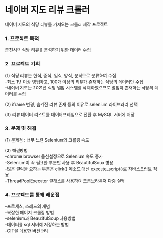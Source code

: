 # 네이버 지도 리뷰 크롤러

네이버 지도의 식당 리뷰를 가져오는 크롤러 제작 프로젝트

### 1. 프로젝트 목적
춘천시의 식당 리뷰를 분석하기 위한 데이터 수집

### 2. 프로젝트 기획
(1) 식당 리뷰는 한식, 중식, 일식, 양식, 분식으로 분류하여 수집  
-최소 1년 이상 영업하고, 100개 이상의 리뷰가 존재하는 식당의 데이터만 수집  
-네이버 지도는 2021년 식당 별점 시스템을 삭제하였으므로 별점이 존재하는 식당의 데이터를 수집  

(2) iframe 변경, 숨겨진 리뷰 존재 등의 이유로 selenium 라이브러리 선택  

(3) 리뷰 데이터 리스트를 데이터프레임으로 전환 후 MySQL 서버에 저장  

### 3. 문제 및 해결
(1) 문제점 : 너무 느린 Selenium의 크롤링 속도

(2) 해결방법  
-chrome browser 옵션설정으로 Selenium 속도 증가  
-Selenium이 꼭 필요한 부분만 사용 후 BeautifulSoup 병용  
-많은 클릭을 요하는 부분은 click() 메소드 대신 execute_script()로 자바스크립트 적용  
-ThreadPoolExecutor 클래스를 사용하여 크롬브라우저 다중 실행  
    
### 4. 프로젝트를 통해 배운점   
-프로세스, 스레드의 개념  
-복잡한 페이지 크롤링 방법  
-selenium과 BeautifulSoup 사용방법  
-데이터를 sql 서버에 저장하는 방법  
-GIT을 이용한 버전관리  
